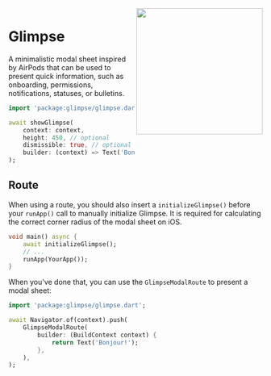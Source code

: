 <img src="https://github.com/breitburg/glimpse/assets/25728414/bdd3284f-4c54-4ae4-8c65-c2fbc880247f" width="250px" align="right" />

# Glimpse

A minimalistic modal sheet inspired by AirPods that can be used to present quick information, such as onboarding, permissions, notifications, statuses, or bulletins.

```dart
import 'package:glimpse/glimpse.dart';

await showGlimpse(
    context: context,
    height: 450, // optional
    dismissible: true, // optional
    builder: (context) => Text('Bonjour'),
);
```

## Route

When using a route, you should also insert a `initializeGlimpse()` before your `runApp()` call to manually initialize Glimpse. It is required for calculating the correct corner radius of the modal sheet on iOS.

```dart
void main() async {
    await initializeGlimpse();
    // ...
    runApp(YourApp());
}
```

When you've done that, you can use the `GlimpseModalRoute` to present a modal sheet:

```dart
import 'package:glimpse/glimpse.dart';

await Navigator.of(context).push(
    GlimpseModalRoute(
        builder: (BuildContext context) {
            return Text('Bonjour!');
        },
    ),
);
```